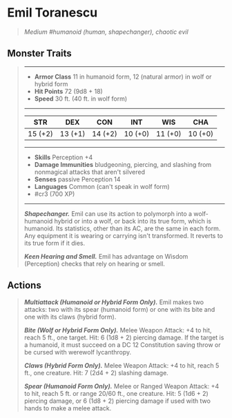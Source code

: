 # Emil Toranescu
>*Medium #humanoid (human, shapechanger), chaotic evil*
## Monster Traits
>___
>- **Armor Class** 11 in humanoid form, 12 (natural armor) in wolf or hybrid form
>- **Hit Points** 72 (9d8 + 18)
>- **Speed** 30 ft. (40 ft. in wolf form)
>___
>|STR|DEX|CON|INT|WIS|CHA|
>|:---:|:---:|:---:|:---:|:---:|:---:|
>|15 (+2)|13 (+1)|14 (+2)|10 (+0)|11 (+0)|10 (+0)|
>___
>- **Skills** Perception +4
>- **Damage Immunities** bludgeoning, piercing, and slashing from nonmagical attacks that aren't silvered
>- **Senses** passive Perception 14
>- **Languages** Common (can't speak in wolf form)
>- #cr3 (700 XP)
>___
>***Shapechanger.*** Emil can use its action to polymorph into a wolf-humanoid hybrid or into a wolf, or back into its true form, which is humanoid. Its statistics, other than its AC, are the same in each form. Any equipment it is wearing or carrying isn't transformed. It reverts to its true form if it dies.  
>
>***Keen Hearing and Smell.*** Emil has advantage on Wisdom (Perception) checks that rely on hearing or smell.  
>
## Actions
>***Multiattack (Humanoid or Hybrid Form Only).*** Emil makes two attacks: two with its spear (humanoid form) or one with its bite and one with its claws (hybrid form).  
>
>***Bite (Wolf or Hybrid Form Only).*** Melee Weapon Attack: +4 to hit, reach 5 ft., one target. Hit: 6 (1d8 + 2) piercing damage. If the target is a humanoid, it must succeed on a DC 12 Constitution saving throw or be cursed with werewolf lycanthropy.  
>
>***Claws (Hybrid Form Only).*** Melee Weapon Attack: +4 to hit, reach 5 ft., one creature. Hit: 7 (2d4 + 2) slashing damage.  
>
>***Spear (Humanoid Form Only).*** Melee  or Ranged Weapon Attack: +4 to hit, reach 5 ft. or range 20/60 ft., one creature. Hit: 5 (1d6 + 2) piercing damage, or 6 (1d8 + 2) piercing damage if used with two hands to make a melee attack.